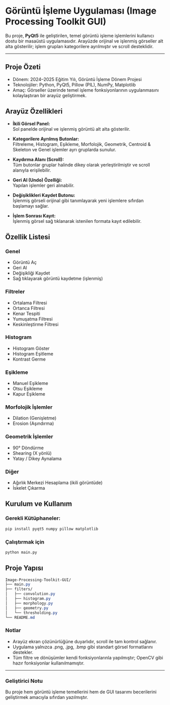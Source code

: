 # Görüntü İşleme Uygulaması (Image Processing Toolkit GUI)

Bu proje, **PyQt5** ile geliştirilen, temel görüntü işleme işlemlerini kullanıcı dostu bir masaüstü uygulamasıdır. Arayüzde orijinal ve işlenmiş görseller alt alta gösterilir; işlem grupları kategorilere ayrılmıştır ve scroll desteklidir.

---

## Proje Özeti

- Dönem: 2024–2025 Eğitim Yılı, Görüntü İşleme Dönem Projesi
- Teknolojiler: Python, PyQt5, Pillow (PIL), NumPy, Matplotlib
- Amaç: Görseller üzerinde temel işleme fonksiyonlarının uygulanmasını kolaylaştıran bir arayüz geliştirmek.

## Arayüz Özellikleri

-  **İkili Görsel Panel:**  
  Sol panelde orijinal ve işlenmiş görüntü alt alta gösterilir.
  
-  **Kategorilere Ayrılmış Butonlar:**  
  Filtreleme, Histogram, Eşikleme, Morfolojik, Geometrik, Centroid & Skeleton ve Genel işlemler ayrı gruplarda sunulur.

-  **Kaydırma Alanı (Scroll):**  
  Tüm butonlar gruplar halinde dikey olarak yerleştirilmiştir ve scroll alanıyla erişilebilir.

-  **Geri Al (Undo) Özelliği:**  
  Yapılan işlemler geri alınabilir.

-  **Değişiklikleri Kaydet Butonu:**  
  İşlenmiş görseli orijinal gibi tanımlayarak yeni işlemlere sıfırdan başlamayı sağlar.

-  **İşlem Sonrası Kayıt:**  
  İşlenmiş görsel sağ tıklanarak istenilen formata kayıt edilebilir.

##  Özellik Listesi

###  Genel
- Görüntü Aç
- Geri Al
- Değişikliği Kaydet
- Sağ tıklayarak görüntü kaydetme (işlenmiş)

###  Filtreler
- Ortalama Filtresi
- Ortanca Filtresi
- Kenar Tespiti
- Yumuşatma Filtresi
- Keskinleştirme Filtresi

###  Histogram
- Histogram Göster
- Histogram Eşitleme
- Kontrast Germe

###  Eşikleme
- Manuel Eşikleme
- Otsu Eşikleme
- Kapur Eşikleme

###  Morfolojik İşlemler
- Dilation (Genişletme)
- Erosion (Aşındırma)

###  Geometrik İşlemler
- 90° Döndürme
- Shearing (X yönlü)
- Yatay / Dikey Aynalama

###  Diğer
- Ağırlık Merkezi Hesaplama (ikili görüntüde)
- İskelet Çıkarma

##  Kurulum ve Kullanım

### Gerekli Kütüphaneler:

```bash
pip install pyqt5 numpy pillow matplotlib
```

### Çalıştırmak için

```bash
python main.py
```

##  Proje Yapısı

```css
Image-Processing-Toolkit-GUI/
├── main.py
├── filters/
│   ├── convolution.py
│   ├── histogram.py
│   ├── morphology.py
│   ├── geometry.py
│   └── thresholding.py
└── README.md
```

### Notlar
- Arayüz ekran çözünürlüğüne duyarlıdır, scroll ile tam kontrol sağlanır.
- Uygulama yalnızca .png, .jpg, .bmp gibi standart görsel formatlarını destekler.
- Tüm filtre ve dönüşümler kendi fonksiyonlarınla yapılmıştır; OpenCV gibi hazır fonksiyonlar kullanılmamıştır.

---

### Geliştirici Notu
Bu proje hem görüntü işleme temellerini hem de GUI tasarımı becerilerini geliştirmek amacıyla sıfırdan yazılmıştır.